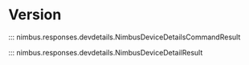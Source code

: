 # Version

::: nimbus.responses.devdetails.NimbusDeviceDetailsCommandResult


::: nimbus.responses.devdetails.NimbusDeviceDetailResult


